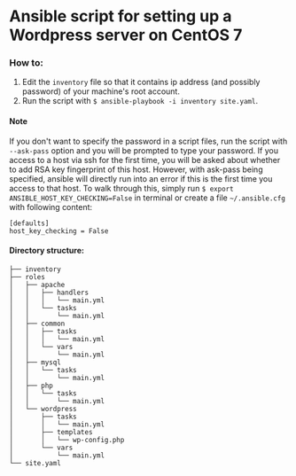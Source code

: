 # Ansible script for setting up a Wordpress server on CentOS 7

### How to:
1. Edit the `inventory` file so that it contains ip address (and possibly password) of your machine's root account.
2. Run the script with `$ ansible-playbook -i inventory site.yaml`.


#### Note
If you don't want to specify the password in a script files, run the script with `--ask-pass` option and you will be prompted to type your password.
If you access to a host via ssh for the first time, you will be asked about whether to add RSA key fingerprint of this host.
However, with ask-pass being specified, ansible will directly run into an error if this is the first time you access to that host.
To walk through this, simply run `$ export ANSIBLE_HOST_KEY_CHECKING=False` in terminal or create a file `~/.ansible.cfg` with following content:
```
[defaults]
host_key_checking = False
```

#### Directory structure:
```
├── inventory
├── roles
│   ├── apache
│   │   ├── handlers
│   │   │   └── main.yml
│   │   └── tasks
│   │       └── main.yml
│   ├── common
│   │   ├── tasks
│   │   │   └── main.yml
│   │   └── vars
│   │       └── main.yml
│   ├── mysql
│   │   └── tasks
│   │       └── main.yml
│   ├── php
│   │   └── tasks
│   │       └── main.yml
│   └── wordpress
│       ├── tasks
│       │   └── main.yml
│       ├── templates
│       │   └── wp-config.php
│       └── vars
│           └── main.yml
└── site.yaml
```
